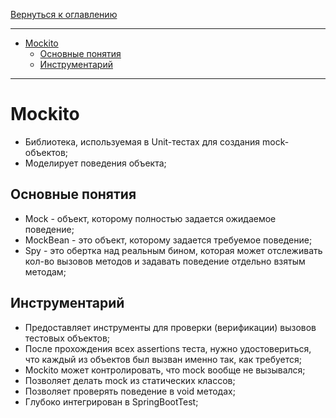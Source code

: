 [Вернуться к оглавлению](https://github.com/engine-it-in/different-level-task/blob/main/README.md)
***
* [Mockito](#mockito)
  * [Основные понятия](#основные-понятия)
  * [Инструментарий](#инструментарий)
***
  
# Mockito

* Библиотека, используемая в Unit-тестах для создания
mock-объектов; 
* Моделирует поведения объекта;

## Основные понятия

* Mock - объект, которому полностью задается ожидаемое поведение;
* MockBean - это объект, которому задается требуемое поведение;
* Spy - это обертка над реальным бином, которая может отслеживать кол-во вызовов методов и задавать поведение
отдельно взятым методам;

## Инструментарий

* Предоставляет инструменты для проверки (верификации) вызовов тестовых объектов; 
* После прохождения всех assertions теста, нужно удостовериться, 
что каждый из объектов был вызван именно так, как требуется;
* Mockito может контролировать, что mock вообще не вызывался;
* Позволяет делать mock из статических классов;
* Позволяет проверять поведение в void методах; 
* Глубоко интегрирован в SpringBootTest; 

